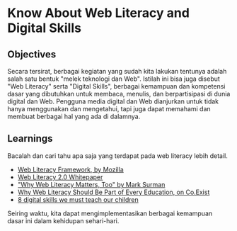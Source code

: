 # Know About Web Literacy and Digital Skills

## Objectives

Secara tersirat, berbagai kegiatan yang sudah kita lakukan tentunya adalah salah satu bentuk "melek teknologi dan Web". Istilah ini bisa juga disebut "Web Literacy" serta "Digital Skills", berbagai kemampuan dan kompetensi dasar yang dibutuhkan untuk membaca, menulis, dan berpartisipasi di dunia digital dan Web. Pengguna media digital dan Web dianjurkan untuk tidak hanya menggunakan dan mengetahui, tapi juga dapat memahami dan membuat berbagai hal yang ada di dalamnya.

## Learnings

Bacalah dan cari tahu apa saja yang terdapat pada web literacy lebih detail.

- [Web Literacy Framework, by Mozilla](https://learning.mozilla.org/web-literacy)
- [Web Literacy 2.0 Whitepaper](http://mozilla.github.io/content/web-lit-whitepaper)
- ["Why Web Literacy Matters, Too" by Mark Surman](https://medium.com/bright/why-web-literacy-matters-too-eedfd902ab07)
- [Why Web Literacy Should Be Part of Every Education, on Co.Exist](http://www.fastcoexist.com/1680264/why-web-literacy-should-be-part-of-every-education)
- [8 digital skills we must teach our children](https://www.weforum.org/agenda/2016/06/8-digital-skills-we-must-teach-our-children)

Seiring waktu, kita dapat mengimplementasikan berbagai kemampuan dasar ini dalam kehidupan sehari-hari.
